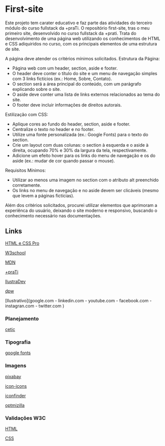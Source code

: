 # First-site
Este projeto tem carater educativo e faz parte das atividades do terceiro módulo do curso fullstack da +praTi.
O repositório first-site, tras o meu primeiro site, desenvolvido no curso fullstack da +prati.
Trata do desenvolvimento de uma página web utilizando os conhecimentos de HTML e CSS adiquiridos no curso, com os principais 
elementos de uma estrutura de site.

A página deve atender os critérios mínimos solicitados.
Estrutura da Página:
- Página web com um header, section, aside e footer.
- O header deve conter o título do site e um menu de navegação simples com 3 links fictícios 
(ex.: Home, Sobre, Contato).
- O section será a área principal do conteúdo, com um parágrafo explicando sobre o site.
- O aside deve conter uma lista de links externos relacionados ao tema do site.
- O footer deve incluir informações de direitos autorais.

Estilização com CSS:
- Aplique cores ao fundo do header, section, aside e footer.
- Centralize o texto no header e no footer.
- Utilize uma fonte personalizada (ex.: Google Fonts) para o texto do section.
- Crie um layout com duas colunas: o section à esquerda e o aside à direita, 
ocupando 70% e 30% da largura da tela, respectivamente.
- Adicione um efeito hover para os links do menu de navegação e os do aside 
(ex.: mudar de cor quando passar o mouse).

Requisitos Mínimos:
- Utilizar ao menos uma imagem no section com o atributo alt preenchido corretamente.
- Os links no menu de navegação e no aside devem ser clicáveis (mesmo que levem a 
páginas fictícias).

Além dos critérios solicitados, procurei utilizar elementos que aprimoram a experiênca do usuário, deixando o site moderno e responsivo, buscando o conhecimento necessário nas documentações.

## Links
[HTML e CSS Pro](https://www.youtube.com/watch?v=1RDa9aNlG2k)

[W3school](https://www.w3schools.com/html/)

[MDN](https://developer.mozilla.org/pt-BR/docs/Web/CSS/)

[+praTi](https://maisprati.com.br/)

[IlustraDev](https://www.youtube.com/watch?v=0409yssD3vk)

[dpw](https://www.youtube.com/watch?v=YNqrNqpq6-E)

[Ilustrativo](google.com - linkedin.com - youtube.com - facebook.com - instagran.com - twitter.com )
### Planejamento
[cetic](https://www.cetic.br/)
### Tipografia
[google fonts](https://fonts.google.com/)
### Imagens
[pixabay](https://pixabay.com/pt/)

[icon-icons](https://icon-icons.com/pt)

[iconfinder](https://www.iconfinder.com/)

[optmizilla](https://imagecompressor.com/pt/)
### Validações W3C
[HTML](https://validator.w3.org/nu/#file.html)

[CSS](https://jigsaw.w3.org/css-validator/)